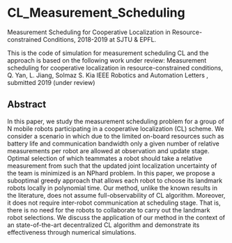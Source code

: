 # CL_Measurement_Scheduling
Measurement Scheduling for Cooperative Localization in Resource-constrained Conditions, 2018-2019 at SJTU & EPFL.

This is the code of simulation for measurement scheduling CL and the approach is based on the following work under review:
Measurement scheduling for cooperative localization in resource-constrained conditions, Q. Yan, L. Jiang, Solmaz S. Kia IEEE Robotics and Automation Letters , submitted 2019 (under review)

## Abstract

In this paper, we study the measurement scheduling problem for a group of N mobile robots participating in a cooperative localization (CL) scheme. We consider a scenario in which due to the limited on-board resources such as battery life and communication bandwidth only a given number of relative measurements per robot are allowed at observation and update stage. Optimal selection of which teammates a robot should take a relative measurement from such that the updated joint localization uncertainty of the team is minimized is an NPhard problem. In this paper, we propose a suboptimal greedy approach that allows each robot to choose its landmark robots locally in polynomial time. Our method, unlike the known results in the literature, does not assume full-observability of CL algorithm. Moreover, it does not require inter-robot communication at scheduling stage. That is, there is no need for the robots to collaborate to carry out the landmark robot selections. We discuss the application of our method in the context of an state-of-the-art decentralized CL algorithm and demonstrate its effectiveness through numerical simulations.
